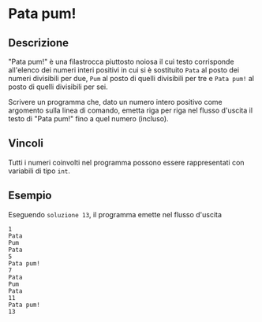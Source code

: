 Pata pum!
=========

Descrizione
-----------

"Pata pum!" è una filastrocca piuttosto noiosa il cui testo corrisponde
all'elenco dei numeri interi positivi in cui si è sostituito `Pata` al posto dei
numeri divisibili per due, `Pum` al posto di quelli divisibili per tre e `Pata
pum!` al posto di quelli divisibili per sei.

Scrivere un programma che, dato un numero intero positivo come argomento sulla
linea di comando, emetta riga per riga nel flusso d'uscita il testo di "Pata
pum!" fino a quel numero (incluso).


Vincoli
-------

Tutti i numeri coinvolti nel programma possono essere rappresentati con
variabili di tipo `int`.


Esempio
-------

Eseguendo `soluzione 13`, il programma emette nel flusso d'uscita

    1
    Pata
    Pum
    Pata
    5
    Pata pum!
    7
    Pata
    Pum
    Pata
    11
    Pata pum!
    13
